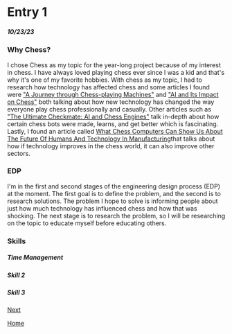 # Entry 1
##### 10/23/23

### Why Chess?
I chose Chess as my topic for the year-long project because of my interest in chess. I have always loved playing chess ever since I was a kid and that's why it's one of my favorite hobbies. With chess as my topic, I had to research how technology has affected chess and some articles I found were ["A Journey through Chess-playing Machines"](https://blog.amphy.com/chess-and-technology/#:~:text=From%20early%20chess%2Dplaying%20machines,the%20study%20of%20complex%20endgames.) and ["AI and Its Impact on Chess"](https://medium.com/illumination-curated/ai-and-its-impact-on-chess-78e4ceb95c21) both talking about how new technology has changed the way everyone play chess professionally and casually. Other articles such as ["The Ultimate Checkmate: AI and Chess Engines"](https://www.codemotion.com/magazine/ai-ml/the-ultimate-checkmate-ai-and-chess-engines/#:~:text=In%20chess%2C%20artificial%20intelligence%20and,decisions%20based%20on%20its%20analysis.) talk in-depth about how certain chess bots were made, learns, and get better which is fascinating. Lastly, I found an article called [What Chess Computers Can Show Us About The Future Of Humans And Technology In Manufacturing](https://www.forbes.com/sites/forbestechcouncil/2021/03/16/what-chess-computers-can-show-us-about-the-future-of-humans-and-technology-in-manufacturing/?sh=171ff0ae7e6b)that talks about how if technology improves in the chess world, it can also improve other sectors. 

### EDP
I'm  in the first and second stages of the engineering design process (EDP) at the moment. The first goal is to define the problem, and the second is to research solutions. The problem I hope to solve is informing people about just how much technology has influenced chess and how that was shocking. The next stage is to research the problem, so I will be researching on the topic to educate myself before educating others.


### Skills


##### Time Management



##### Skill 2


##### Skill 3 
[Next](entry02.md)

[Home](../README.md)
